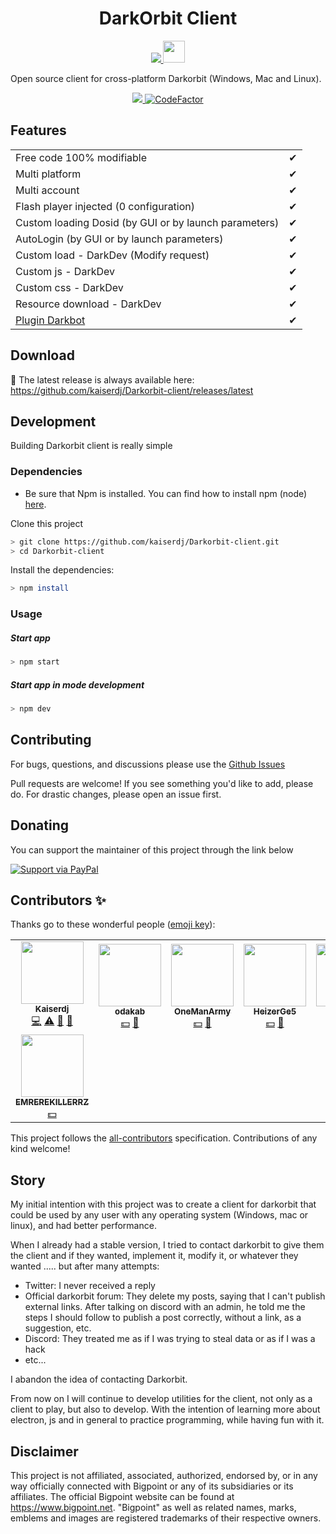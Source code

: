 <h1 align="center">DarkOrbit Client</h1> 

<p align="center">
  <a href="http://forthebadge.com/" target="_blank">
    <img src="http://forthebadge.com/images/badges/built-with-love.svg"/>
  </a>
  <a href="https://discord.gg/vHqAaxS7xF" target="_blank">
    <img src="https://img.shields.io/discord/819695791072608296.svg?label=Discord&logo=Discord&colorB=7289da&style=for-the-badge" height="35">
  </a>
</p>

Open source client for cross-platform Darkorbit (Windows, Mac and Linux).
<p align="center">
  <a href="https://github.com/kaiserdj/Darkorbit-client/blob/main/LICENSE" target="_blank">
    <img src="https://img.shields.io/badge/License-GPLv3-blue.svg"/>
  </a>
  <a href="https://www.codefactor.io/repository/github/kaiserdj/darkorbit-client">
    <img src="https://www.codefactor.io/repository/github/kaiserdj/darkorbit-client/badge" alt="CodeFactor" />
  </a>
</p>

## Features

|                                                                       |     |
| --------------------------------------------------------------------- | --- |
| Free code 100% modifiable                                             | ✔   |
| Multi platform                                                        | ✔   |
| Multi account                                                         | ✔   |
| Flash player injected (0 configuration)                               | ✔   |
| Custom loading Dosid (by GUI or by launch parameters)                 | ✔   |
| AutoLogin (by GUI or by launch parameters)                            | ✔   |
| Custom load - DarkDev (Modify request)                                | ✔   |
| Custom js - DarkDev                                                   | ✔   |
| Custom css - DarkDev                                                  | ✔   |
| Resource download - DarkDev                                           | ✔   |
| [Plugin Darkbot](https://github.com/kaiserdj/Plugin-Launcher-Darkbot) | ✔   |


Download
-------
🔽 The latest release is always available here: https://github.com/kaiserdj/Darkorbit-client/releases/latest
 
## Development
Building Darkorbit client is really simple

### Dependencies

* Be sure that Npm is installed. You can find how to install npm (node) [here](https://nodejs.org/en/).

Clone this project

```bash
> git clone https://github.com/kaiserdj/Darkorbit-client.git
> cd Darkorbit-client
```

Install the dependencies:

```bash
> npm install
```

### Usage
##### Start app

```bash
> npm start
```

##### Start app in mode development

```bash
> npm dev
```

## Contributing

For bugs, questions, and discussions please use the [Github Issues](https://github.com/kaiserdj/Darkorbit-client/issues)

Pull requests are welcome! If you see something you'd like to add, please do. For drastic changes, please open an issue first.

## Donating

You can support the maintainer of this project through the link below

[![Support via PayPal](https://cdn.rawgit.com/twolfson/paypal-github-button/1.0.0/dist/button.svg)](https://www.paypal.me/kaiserdj/)

## Contributors ✨

Thanks go to these wonderful people ([emoji key](https://allcontributors.org/docs/en/emoji-key)):

<!-- ALL-CONTRIBUTORS-LIST:START - Do not remove or modify this section -->
<!-- prettier-ignore-start -->
<!-- markdownlint-disable -->
<table>
  <tr>
    <td align="center"><a href="http://kaiserdj.github.io"><img src="https://avatars2.githubusercontent.com/u/5487950?v=4?s=100" width="100px;" alt=""/><br /><sub><b>Kaiserdj</b></sub></a><br /><a href="https://github.com/kaiserdj/Darkorbit-client/commits?author=kaiserdj" title="Code">💻</a> <a href="https://github.com/kaiserdj/Darkorbit-client/commits?author=kaiserdj" title="Tests">⚠️</a> <a href="#projectManagement-kaiserdj" title="Project Management">📆</a> <a href="#tool-kaiserdj" title="Tools">🔧</a></td>
    <td align="center"><a href="https://github.com/ODAKAB"><img src="https://avatars.githubusercontent.com/u/49538323?v=4?s=100" width="100px;" alt=""/><br /><sub><b>odakab</b></sub></a><br /><a href="#financial-odakab" title="Financial">💵</a> <a href="#ideas-odakab" title="Ideas, Planning, & Feedback">🤔</a></td>
    <td align="center"><a href="https://github.com/QR4SH3D"><img src="https://avatars.githubusercontent.com/u/69433658?v=4?s=100" width="100px;" alt=""/><br /><sub><b>OneManArmy</b></sub></a><br /><a href="#financial-QR4SH3D" title="Financial">💵</a> <a href="#ideas-QR4SH3D" title="Ideas, Planning, & Feedback">🤔</a></td>
    <td align="center"><a href="https://github.com/HeizerGe5"><img src="https://avatars.githubusercontent.com/u/71152480?v=4?s=100" width="100px;" alt=""/><br /><sub><b>HeizerGe5</b></sub></a><br /><a href="#financial-HeizerGe5" title="Financial">💵</a> <a href="#ideas-HeizerGe5" title="Ideas, Planning, & Feedback">🤔</a></td>
    <td align="center"><a href="https://github.com/SenttX1"><img src="https://avatars.githubusercontent.com/u/86185939?v=4?s=100" width="100px;" alt=""/><br /><sub><b>SenttX1</b></sub></a><br /><a href="#financial-SenttX1" title="Financial">💵</a></td>
  </tr>
  <tr>
    <td align="center"><a href="https://github.com/EMREREKILLERRZ"><img src="https://avatars.githubusercontent.com/u/90413379?v=4?s=100" width="100px;" alt=""/><br /><sub><b>EMREREKILLERRZ</b></sub></a><br /><a href="#financial-EMREREKILLERRZ" title="Financial">💵</a></td>
  </tr>
</table>

<!-- markdownlint-restore -->
<!-- prettier-ignore-end -->

<!-- ALL-CONTRIBUTORS-LIST:END -->

This project follows the [all-contributors](https://github.com/all-contributors/all-contributors) specification. Contributions of any kind welcome!

## Story

My initial intention with this project was to create a client for darkorbit that could be used by any user with any operating system (Windows, mac or linux), and had better performance.

When I already had a stable version, I tried to contact darkorbit to give them the client and if they wanted, implement it, modify it, or whatever they wanted ..... but after many attempts:
- Twitter: I never received a reply
- Official darkorbit forum: They delete my posts, saying that I can't publish external links. After talking on discord with an admin, he told me the steps I should follow to publish a post correctly, without a link, as a suggestion, etc.
- Discord: They treated me as if I was trying to steal data or as if I was a hack
- etc...

I abandon the idea of ​​contacting Darkorbit.

From now on I will continue to develop utilities for the client, not only as a client to play, but also to develop. With the intention of learning more about electron, js and in general to practice programming, while having fun with it.

## Disclaimer

This project is not affiliated, associated, authorized, endorsed by, or in any way officially connected with Bigpoint or any of its subsidiaries or its affiliates. The official Bigpoint website can be found at https://www.bigpoint.net. "Bigpoint" as well as related names, marks, emblems and images are registered trademarks of their respective owners.
